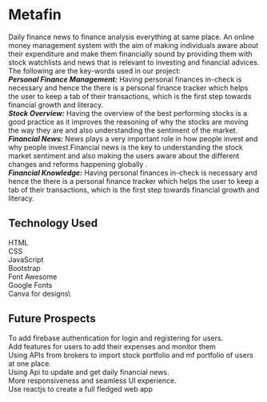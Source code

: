 # Metafin
Daily finance news to finance analysis everything at same place. An online money management system with the aim of making individuals aware about their expenditure and make them financially sound by providing them with stock watchlists and news that is relevant to investing and financial advices. The following are the key-words used in our project:\
***Personal Finance Management:*** Having personal finances in-check is necessary and hence the there is a personal finance tracker which helps the user to keep a tab of their transactions, which is the first step towards financial growth and literacy.\
***Stock Overview:*** Having the overview of the best performing stocks is a good practice as it improves the reasoning of why the stocks are moving the way they are and also understanding the sentiment of the market.\
***Financial News:*** News plays a very important role in how people invest and why people invest.Financial news is the key to understanding the stock market sentiment and also making the users aware about the different changes and reforms happening globally .\
***Financial Knowledge:*** Having personal finances in-check is necessary and hence the there is a personal finance tracker which helps the user to keep a tab of their transactions, which is the first step towards financial growth and literacy.

## Technology Used
HTML\
CSS\
JavaScript\
Bootstrap\
Font Awesome\
Google Fonts\
Canva for designs\

## Future Prospects
To add firebase authentication for login and registering for users.\
Add features for users to add their expenses and monitor them\
Using APIs from brokers to import stock portfolio and mf portfolio of users at one place.\
Using Api to update and get daily financial news.\
More responsiveness and seamless UI experience.\
Use reactjs to create a full fledged web app
